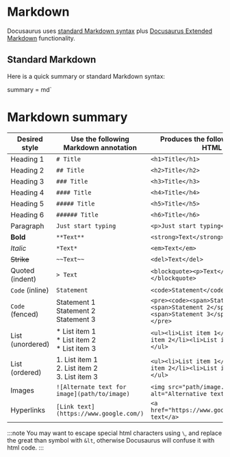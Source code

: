 # Markdown
Docusaurus uses [standard Markdown syntax](https://daringfireball.net/projects/markdown/syntax) plus [Docusaurus Extended Markdown](https://docusaurus.io/docs/next/markdown-features) functionality.

## Standard Markdown
Here is a quick summary or standard Markdown syntax:

summary = md`
# Markdown summary

| Desired style     | Use the following Markdown annotation                | Produces the following sample HTML                                                                 | 
|-------------------|------------------------------------------------------|----------------------------------------------------------------------------------------------------|
| Heading 1         | `# Title`                                            | `<h1>Title</h1>`                                                                                   |
| Heading 2         | `## Title`                                           | `<h2>Title</h2>`                                                                                   |
| Heading 3         | `### Title`                                          | `<h3>Title</h3>`                                                                                   |
| Heading 4         | `#### Title`                                         | `<h4>Title</h4>`                                                                                   |
| Heading 5         | `##### Title`                                        | `<h5>Title</h5>`                                                                                   |
| Heading 6         | `###### Title`                                       | `<h6>Title</h6>`                                                                                   |
| Paragraph         | `Just start typing`                                  | `<p>Just start typing<p>`                                                                          |
| **Bold**          | `**Text**`                                           | `<strong>Text</strong>`                                                                            |
| *Italic*          | `*Text*`                                             | `<em>Text</em>`                                                                                    |
| ~~Strike~~        | `~~Text~~`                                           | `<del>Text</del>`                                                                                  |
| Quoted (indent)   | `> Text`                                             | `<blockquote><p>Text</p></blockquote>`                                                             |
| ``Code`` (inline) | ``Statement``                                        | `<code>Statement</code>`                                                                           |
| ``Code`` (fenced) | Statement 1<br/>Statement 2<br/>Statement 3          | `<pre><code><span>Statement 1</span><span>Statement 2</span><span>Statement 3</span></code></pre>` |
| List (unordered)  | * List item 1<br/>* List item 2<br/>* List item 3    | `<ul><li>List item 1</li><li>List item 2</li><li>List item 3</li></ul>`                            |
| List (ordered)    | 1. List item 1<br/>2. List item 2<br/>3. List item 3 | `<ul><li>List item 1</li><li>List item 2</li><li>List item 3</li></ul>`                            |
| Images            | `![Alternate text for image](path/to/image)`         | `<img src="path/image.jpg" alt="Alternative text for image>`                                       |
| Hyperlinks        | `[Link text](https://www.google.com/)`               | `<a href="https://www.google.com/">Link text</a>`                                                  |

:::note
You may want to escape special html characters using `\`, and replace the great than symbol with `&lt`, otherwise Docusaurus
will confuse it with html code.
:::

